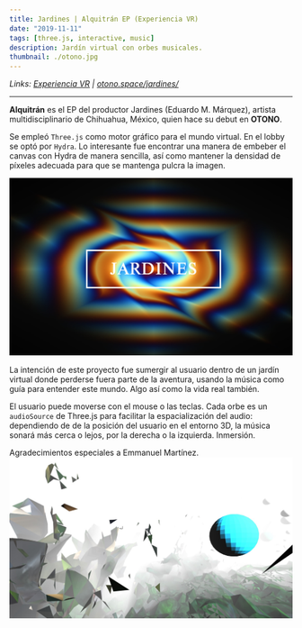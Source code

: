 ```yaml
---
title: Jardines | Alquitrán EP (Experiencia VR)
date: "2019-11-11"
tags: [three.js, interactive, music]
description: Jardín virtual con orbes musicales.
thumbnail: ./otono.jpg
---
```


<div class='md-link'>

_Links:
[Experiencia VR](https://maremoto.mx/) |
[otono.space/jardines/](https://otono.space/jardines/)_

</div>

<hr>

**Alquitrán** es el EP del productor Jardines (Eduardo M. Márquez), artista multidisciplinario de Chihuahua, México, quien hace su debut en **OTONO**.

Se empleó `Three.js` como motor gráfico para el mundo virtual. En el lobby se optó por `Hydra`. Lo interesante fue encontrar una manera de embeber el canvas con Hydra de manera sencilla, así como mantener la densidad de píxeles adecuada para que se mantenga pulcra la imagen.

![Jardines Alquitrán Animanoir Óscar A. Montiel VR](jardines-2.jpg)

La intención de este proyecto fue sumergir al usuario dentro de un jardín virtual donde perderse fuera parte de la aventura, usando la música como guía para entender este mundo. Algo así como la vida real también.

El usuario puede moverse con el mouse o las teclas. Cada orbe es un `audioSource` de Three.js para facilitar la espacialización del audio: dependiendo de de la posición del usuario en el entorno 3D, la música sonará más cerca o lejos, por la derecha o la izquierda. Inmersión.

Agradecimientos especiales a Emmanuel Martínez.
![Jardines Alquitrán Animanoir Óscar A. Montiel VR](jardines-1.jpg)
